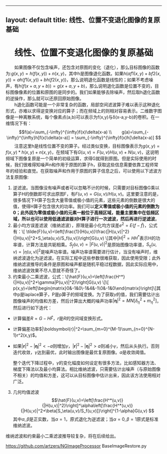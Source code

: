 <script type="text/javascript" src="http://cdn.mathjax.org/mathjax/latest/MathJax.js?config=default"></script>
---
layout: default
title: 线性、位置不变退化图像的复原基础
---

# <center>线性、位置不变退化图像的复原基础</center>
　　如果图像不仅包含噪声，还包含对原图的变化（退化），那么目标图像的函数为:$g(x,y)=h(f(x,y))+n(x,y)$，其中h是图像退化函数。如果$h(af1(x,y)+bf2(x,y))=ah(f1(x,y))+ bh(f2(x,y))$，那么说明退化函数是线性的；如果不考虑噪声，有$h(f(x+a,y+b))=g(x+a,y+b)$，那么说明退化函数是位置不变的，目标图像像素的位置和原图的是同步的。我们如果能够去除噪声，然后取h退化函数的逆操作，那么就可以还原回原始图像。  
　　h退化函数可能是一个非常复杂的函数，局部空间滤波算子难以表示这种退化形式，亦难以求得逆变换对应的算子；而在频域上的则相对容易表示。二维数字图像是一种离散系统，每个像素点(a,b)可以表示为f(x,y)与δ(x-a,y-b)的卷积。在一维情况下有：$$f(a)=\sum_{-\infty}^{\infty}f(x)\delta(x-a) \\
　　g(a)=\sum_{-\infty}^{\infty}h[f(x)\delta(x-a)] = \sum_{-\infty}^{\infty}f(x)h[\delta(x-a)] $$
　　注意这里h是线性位置不变的算子。经过类似变换，目标图像表示为$g(x,y)=f(x,y)*h(x,y)+n(x,y)$，在频域下有$G(u,v)=F(u,v)H(u,v)+N(u,v)$，这说明频域下图像复原是一个简单的初级运算，求得G就得到原图。但是实际使用的时候，我们很难得知噪声n和作用于原图的算子h，获取这些信息需要依靠工程师常年的经验和直觉。在获取噪声和作用于原图的算子信息之后，可以使用以下滤波方法复原图像:
 
1. 逆滤波。当图像没有噪声或者可以忽略不计的时候，只需要对目标图像G乘以算子H的倒数即可求出原图F，有$F(u,v)=G(u,v)/H(u,v)$。这里要注意的是，很多情况下H算子包含大量零值或极小值的元素，这些元素的倒数是很大的值，使得H算子包含很大的功率。我们可以**定义零值或极小值的元素的倒数为0；此外因为零值或极小值的元素一般位于高频区域，能量主要集中在低频区域，所以也可以使用低通滤波器对H算子进行一次滤波，然后再进行逆滤波**。  
2. 最小均方误差滤波（维纳滤波），原理是最小化均方误差$e^2=E\{f-\tilde{f} \}$，公式有：\\[ \tilde{F}(u,v)=\left[\frac{1}{H(u,v)}\frac{|H(u,v)|^2}{|H(u,v)|^2+S_\eta(u,v)/S_f(u,v)}\right]G(u,v) \\]其中$|H|^2=HH^*$表示H的功率谱，计算方法是共轭相乘。$S_f(u,v)=|F(u,v)|^2$是原始图像功率谱，$S_\eta(u,v)=|\eta(u,v)|^2$是噪声功率谱。噪声功率谱需要进行估计，当没有噪声时，维纳滤波退化为逆滤波。在实际工程中这些参数很难获取，因此使用受限；此外维纳滤波推导的条件是原图和噪声都是随机平稳过程数据，因此实际应用中，维纳滤波效果不尽人意就不奇怪了。  
3. 约束最小二乘滤波，公式：\\[\hat{F}(u,v)=\left[\frac{H^*}{|H(u,v)|^2+\gamma|P(u,v)|^2}\right]G(u,v) \\]\\[ p(x,y)=\left[\begin{matrix}0&-1&0\\-1&4&-1\\0&-1&0\end{matrix}\right]\\]其中p是laplace算子，P是p算子的频域变换。为了获取$\gamma$的值，我们需要估计出图像噪声的均值和方差，然后计算出大概的噪声功率$|\boldsymbol{\eta}|^2=MN[\delta_\eta^2+m_\eta^2]$，然后进行如下迭代：  
 - 计算偏差$R=G-H\hat{F}$，$r$是$R$的空间域变换形式。  
 - 计算偏差功率$|\boldsymbol{r}|^2=\sum_{m=0}^{M-1}\sum_{n=0}^{N-1}r^2(x,y)$。
 - 如果$|\boldsymbol{r}|^2 - |\boldsymbol{\eta}|^2 < -a$则增加$\gamma$，$|\boldsymbol{r}|^2 - |\boldsymbol{\eta}|^2 > a$则减小$\gamma$，然后从头执行。否则迭代收敛，$\gamma$达到最优，此时输出图像是最优复原图像。$a$是收敛阈值。  
  
	整个迭代下降过程中，$\gamma$的变化幅度如何设定有很多方法，比如感知器方法、梯度下降法以及最小均算法。相比维纳滤波，只需要估计出噪声（与原始图像不相关）的均值和方差，这可以从目标图像中估计出来，因此该方法使用相对广泛。   
3. 几何均值滤波 $$\hat{F}(u,v)=\left[\frac{H^*(u,v)}{|H(u,v)|^2}\right]^\alpha\left[\frac{H^*(u,v)}{|H(u,v)|^2+\beta[S_\eta(u,v)/S_f(u,v)]}\right]^{1-\alpha}G(u,v) $$其中$\alpha,\beta$是正实数，当$\alpha=1$，原式退化为逆滤波；当$\alpha=0,\beta=1$原式是标准维纳滤波。  

  维纳滤波和约束最小二乘滤波推导较复杂，将在后续给出。  
  
https://github.com/artzers/NGImageProcessor BaseImageRestore.py